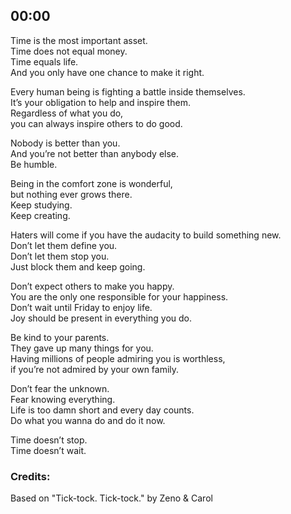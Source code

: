 ## 00:00

Time is the most important asset.  
Time does not equal money.  
Time equals life.  
And you only have one chance to make it right.

Every human being is fighting a battle inside themselves.  
It’s your obligation to help and inspire them.  
Regardless of what you do,  
you can always inspire others to do good.

Nobody is better than you.  
And you’re not better than anybody else.  
Be humble.

Being in the comfort zone is wonderful,  
but nothing ever grows there.  
Keep studying.  
Keep creating.

Haters will come if you have the audacity to build something new.  
Don’t let them define you.  
Don’t let them stop you.  
Just block them and keep going.

Don’t expect others to make you happy.  
You are the only one responsible for your happiness.  
Don’t wait until Friday to enjoy life.  
Joy should be present in everything you do.

Be kind to your parents.  
They gave up many things for you.  
Having millions of people admiring you is worthless,  
if you’re not admired by your own family.

Don’t fear the unknown.  
Fear knowing everything.  
Life is too damn short and every day counts.  
Do what you wanna do and do it now.

Time doesn’t stop.  
Time doesn’t wait.

### Credits:  
Based on "Tick-tock. Tick-tock." by Zeno & Carol


